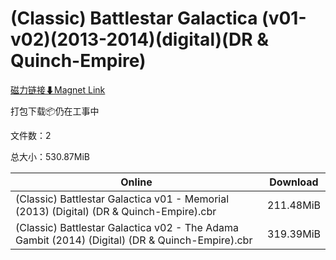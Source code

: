 # (Classic) Battlestar Galactica (v01-v02)(2013-2014)(digital)(DR & Quinch-Empire)

[磁力链接⬇Magnet Link](magnet:?xt=urn:btih:82d7f3e44e968b5320eafed821e13bd502426718&dn=%28Classic%29%20Battlestar%20Galactica%20%28v01-v02%29%282013-2014%29%28digital%29%28DR%20%26%20Quinch-Empire%29)

打包下载📦仍在工事中

文件数：2

总大小：530.87MiB

Online | Download
--- | ---
(Classic) Battlestar Galactica v01 - Memorial (2013) (Digital) (DR & Quinch-Empire).cbr | 211.48MiB
(Classic) Battlestar Galactica v02 - The Adama Gambit (2014) (Digital) (DR & Quinch-Empire).cbr | 319.39MiB